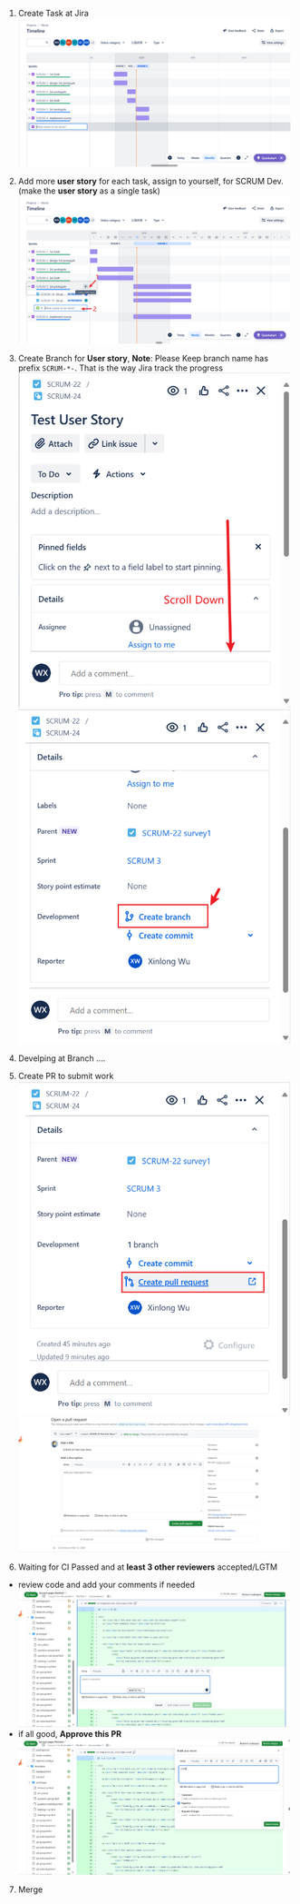 1. Create Task at Jira
![Alt text](step1.png)

2. Add more **user story** for each task, assign to yourself, for SCRUM Dev. (make the **user story** as a single task)
![Alt text](step2.png)

3. Create Branch for **User story**, **Note**: Please Keep branch name has prefix `SCRUM-*-`. That is the way Jira track the progress
![Alt text](step3-1.png)
![Alt text](step3-2.png)

4. Develping at Branch ....

5. Create PR to submit work
![Alt text](step5-1.png)
![Alt text](step5-2.png)

6. Waiting for CI Passed and at **least 3 other reviewers** accepted/LGTM
 - review code and add your comments if needed
 ![alt text](review.png)
 - if all good, **Approve this PR** ![alt text](approve.png)

7. Merge
